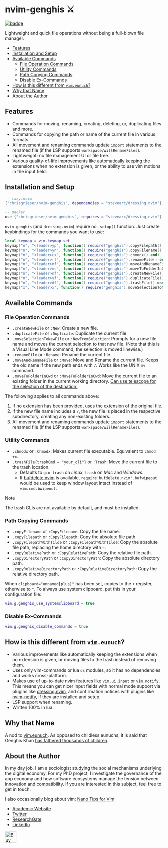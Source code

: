 <!-- LTeX: enabled=false -->
# nvim-genghis ⚔️
<!-- LTeX: enabled=true -->
<a href="https://dotfyle.com/plugins/chrisgrieser/nvim-genghis">
<img alt="badge" src="https://dotfyle.com/plugins/chrisgrieser/nvim-genghis/shield"/></a>

Lightweight and quick file operations without being a full-blown file manager.

<!-- toc -->

- [Features](#features)
- [Installation and Setup](#installation-and-setup)
- [Available Commands](#available-commands)
	* [File Operation Commands](#file-operation-commands)
	* [Utility Commands](#utility-commands)
	* [Path Copying Commands](#path-copying-commands)
	* [Disable Ex-Commands](#disable-ex-commands)
- [How is this different from `vim.eunuch`?](#how-is-this-different-from-vimeunuch)
- [Why that Name](#why-that-name)
- [About the Author](#about-the-author)

<!-- tocstop -->

## Features
- Commands for moving, renaming, creating, deleting, or, duplicating files and
  more.
- Commands for copying the path or name of the current file in various formats.
- All movement and renaming commands update `import` statements to the renamed
  file (if the LSP supports `workspace/willRenameFiles`).
- Lightweight: no file management UI or file tree.
- Various quality-of-life improvements like automatically keeping the extensions
  when no extension is given, or the ability to use vim motions in the input
  field.

## Installation and Setup

```lua
-- lazy.nvim
{"chrisgrieser/nvim-genghis", dependencies = "stevearc/dressing.nvim"},

-- packer
use {"chrisgrieser/nvim-genghis", requires = "stevearc/dressing.nvim"}
```

`nvim-genghis` (and `dressing.nvim`) require no `.setup()` function. Just create
keybindings for the commands you want to use:

```lua
local keymap = vim.keymap.set
keymap("n", "<leader>yp", function() require("genghis").copyFilepath() end)
keymap("n", "<leader>yn", function() require("genghis").copyFilename() end)
keymap("n", "<leader>cx", function() require("genghis").chmodx() end)
keymap("n", "<leader>rf", function() require("genghis").renameFile() end)
keymap("n", "<leader>mf", function() require("genghis").moveAndRenameFile() end)
keymap("n", "<leader>mc", function() require("genghis").moveToFolderInCwd() end)
keymap("n", "<leader>nf", function() require("genghis").createNewFile() end)
keymap("n", "<leader>yf", function() require("genghis").duplicateFile() end)
keymap("n", "<leader>df", function() require("genghis").trashFile() end)
keymap("x", "<leader>x", function() require("genghis").moveSelectionToNewFile() end)
```

## Available Commands

### File Operation Commands
- `.createNewFile` or `:New`: Create a new file.
- `.duplicateFile` or `:Duplicate`: Duplicate the current file.
- `.moveSelectionToNewFile` or `:NewFromSelection`: Prompts for a new file name
  and moves the current selection to that new file. (Note that this is a Visual
  Line Mode command; the selection is moved linewise.)
- `.renameFile` or `:Rename`: Rename the current file.
- `.moveAndRenameFile` or `:Move`: Move and Rename the current file. Keeps the
  old name if the new path ends with `/`. Works like the UNIX `mv` command.
- `.moveToFolderInCwd` or `:MoveToFolderInCwd`: Move the current file to an
  existing folder in the current working directory. [Can use telescope for the
  selection of the destination.](#use-telescope-for-movetofolderincwd)

The following applies to all commands above:  
1. If no extension has been provided, uses the extension of the original file.
2. If the new file name includes a `/`, the new file is placed in the
   respective subdirectory, creating any non-existing folders.
3. All movement and renaming commands update `import` statements to the renamed
   file (if the LSP supports `workspace/willRenameFiles`).

### Utility Commands
- `.chmodx` or `:Chmodx`: Makes current file executable. Equivalent to `chmod
  +x`.
- `.trashFile{trashCmd = "your_cli"}` or `:Trash`: Move the current file
to the trash location.
	* Defaults to `gio trash` on *Linux*, `trash` on *Mac* and *Windows*.
	* If [bufdelete.nvim](https://github.com/famiu/bufdelete.nvim) is available,
	  `require'bufdelete.nvim'.bufwipeout` would be used to keep window layout
	  intact instead of `vim.cmd.bwipeout`.

> [!NOTE]
> The trash CLIs are not available by default, and must be installed.

### Path Copying Commands
- `.copyFilename` or `:CopyFilename`: Copy the file name.
- `.copyFilepath` or `:CopyFilepath`: Copy the absolute file path.
- `.copyFilepathWithTilde` or `:CopyFilepathWithTilde`: Copy the absolute file
  path, replacing the home directory with `~`.
- `.copyRelativePath` or `:CopyRelativePath`: Copy the relative file path.
- `.copyDirectoryPath` or `:CopyDirectoryPath`: Copy the absolute directory
  path.
- `.copyRelativeDirectoryPath` or `:CopyRelativeDirectoryPath`: Copy the
  relative directory path.

When `clipboard="unnamed[plus]"` has been set, copies to the `+` register,
otherwise to `"`. To always use system clipboard, put this in your configuration
file:

```lua
vim.g.genghis_use_systemclipboard = true
```

### Disable Ex-Commands

```lua
vim.g.genghis_disable_commands = true
```

## How is this different from `vim.eunuch`?
- Various improvements like automatically keeping the extensions when no
extension is given, or moving files to the trash instead of removing them.
- Uses only vim-commands or lua `os` modules, so it has no dependencies and
works cross-platform.
- Makes use of up-to-date nvim features like `vim.ui.input` or `vim.notify`.
This means you can get nicer input fields with normal mode support via plugins
like [dressing.nvim](https://github.com/stevearc/dressing.nvim), and
confirmation notices with plugins like
[nvim-notify](https://github.com/rcarriga/nvim-notify), if they are installed
and setup.
- LSP support when renaming.
- Written 100% in lua.

## Why that Name
A nod to [vim.eunuch](https://github.com/tpope/vim-eunuch). As opposed to
childless eunuchs, it is said that Genghis Khan [has fathered thousands of
children](https://allthatsinteresting.com/genghis-khan-children).

<!-- vale Google.FirstPerson = NO -->
## About the Author
In my day job, I am a sociologist studying the social mechanisms underlying the
digital economy. For my PhD project, I investigate the governance of the app
economy and how software ecosystems manage the tension between innovation and
compatibility. If you are interested in this subject, feel free to get in touch.

I also occasionally blog about vim: [Nano Tips for Vim](https://nanotipsforvim.prose.sh)

- [Academic Website](https://chris-grieser.de/)
- [Twitter](https://twitter.com/pseudo_meta)
- [ResearchGate](https://www.researchgate.net/profile/Christopher-Grieser)
- [LinkedIn](https://www.linkedin.com/in/christopher-grieser-ba693b17a/)

<a href='https://ko-fi.com/Y8Y86SQ91' target='_blank'>
<img
	height='36'
	style='border:0px;height:36px;'
	src='https://cdn.ko-fi.com/cdn/kofi1.png?v=3'
	border='0'
	alt='Buy Me a Coffee at ko-fi.com'
/></a>
